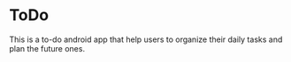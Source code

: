 # ToDo
This is a to-do android app that help users to organize their daily tasks and plan the future ones.
